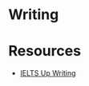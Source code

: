 Writing
====


Resources
====

* [IELTS Up Writing](http://ielts-up.com/exercises/ielts-writing-exercises.html)
